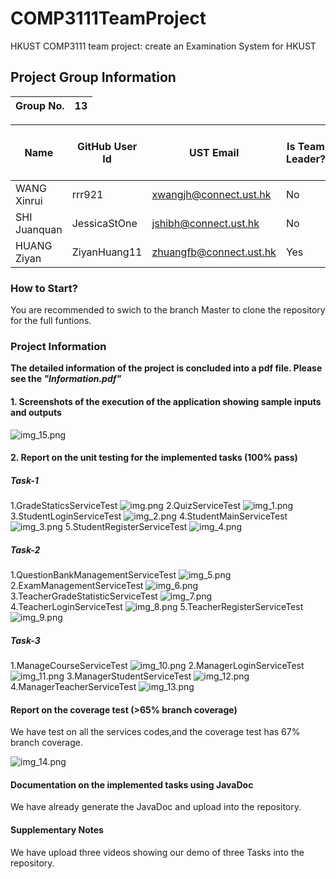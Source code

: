 # COMP3111TeamProject
HKUST COMP3111 team project: create an Examination System for HKUST
## Project Group Information

| Group No. | 13   |
| --------- | ---- |

| Name         | GitHub User Id | UST Email        | Is Team Leader? | Owner of Team Repo? | Roles/Task in Group Project | dev branch id |
| ------------ |----------------| ---------------- | --------------- | ------------------- | --------------------------- | --------------|
| WANG Xinrui  | rrr921         | xwangjh@connect.ust.hk  | No              | No                  | Task 3                      | Task 3        |
| SHI Juanquan | JessicaStOne   | jshibh@connect.ust.hk    | No              | No                  | Task 2                      | Task 2        |
| HUANG Ziyan  | ZiyanHuang11   | zhuangfb@connect.ust.hk | Yes             | Yes                 | Task 1                      | Task 1        |

### How to Start?
You are recommended to swich to the branch Master to clone the repository for the full funtions.

### Project Information
**The detailed information of the project is concluded into a pdf file. Please see the *"Information.pdf"***
#### 1. Screenshots of the execution of the application showing sample inputs and outputs
![img_15.png](img_15.png)
#### 2. Report on the unit testing for the implemented tasks (100% pass)
##### *Task-1*
1.GradeStaticsServiceTest
![img.png](img.png)
2.QuizServiceTest
![img_1.png](img_1.png)
3.StudentLoginServiceTest
![img_2.png](img_2.png)
4.StudentMainServiceTest
![img_3.png](img_3.png)
5.StudentRegisterServiceTest
![img_4.png](img_4.png)
##### *Task-2*
1.QuestionBankManagementServiceTest
![img_5.png](img_5.png)
2.ExamManagementServiceTest
![img_6.png](img_6.png)
3.TeacherGradeStatisticServiceTest
![img_7.png](img_7.png)
4.TeacherLoginServiceTest
![img_8.png](img_8.png)
5.TeacherRegisterServiceTest
![img_9.png](img_9.png)
##### *Task-3*
1.ManageCourseServiceTest
![img_10.png](img_10.png)
2.ManagerLoginServiceTest
![img_11.png](img_11.png)
3.ManagerStudentServiceTest
![img_12.png](img_12.png)
4.ManagerTeacherServiceTest
![img_13.png](img_13.png)
#### Report on the coverage test (>65% branch coverage)
We have test on all the services codes,and the coverage test has 67% branch coverage.

![img_14.png](img_14.png)
#### Documentation on the implemented tasks using JavaDoc
We have already generate the JavaDoc and upload into the repository.

#### Supplementary Notes

We have upload three videos showing our demo of three Tasks into the repository.
